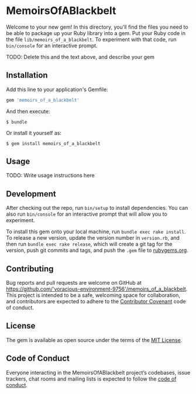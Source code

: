 # MemoirsOfABlackbelt

Welcome to your new gem! In this directory, you'll find the files you need to be able to package up your Ruby library into a gem. Put your Ruby code in the file `lib/memoirs_of_a_blackbelt`. To experiment with that code, run `bin/console` for an interactive prompt.

TODO: Delete this and the text above, and describe your gem

## Installation

Add this line to your application's Gemfile:

```ruby
gem 'memoirs_of_a_blackbelt'
```

And then execute:

    $ bundle

Or install it yourself as:

    $ gem install memoirs_of_a_blackbelt

## Usage

TODO: Write usage instructions here

## Development

After checking out the repo, run `bin/setup` to install dependencies. You can also run `bin/console` for an interactive prompt that will allow you to experiment.

To install this gem onto your local machine, run `bundle exec rake install`. To release a new version, update the version number in `version.rb`, and then run `bundle exec rake release`, which will create a git tag for the version, push git commits and tags, and push the `.gem` file to [rubygems.org](https://rubygems.org).

## Contributing

Bug reports and pull requests are welcome on GitHub at https://github.com/'voracious-environment-9756'/memoirs_of_a_blackbelt. This project is intended to be a safe, welcoming space for collaboration, and contributors are expected to adhere to the [Contributor Covenant](http://contributor-covenant.org) code of conduct.

## License

The gem is available as open source under the terms of the [MIT License](https://opensource.org/licenses/MIT).

## Code of Conduct

Everyone interacting in the MemoirsOfABlackbelt project’s codebases, issue trackers, chat rooms and mailing lists is expected to follow the [code of conduct](https://github.com/'voracious-environment-9756'/memoirs_of_a_blackbelt/blob/master/CODE_OF_CONDUCT.md).
